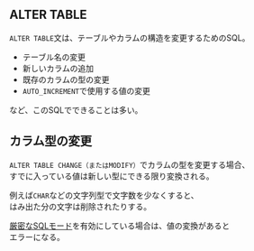 ## ALTER TABLE
`ALTER TABLE`文は、テーブルやカラムの構造を変更するためのSQL。  

* テーブル名の変更
* 新しいカラムの追加
* 既存のカラムの型の変更
* `AUTO_INCREMENT`で使用する値の変更

など、このSQLでできることは多い。

## カラム型の変更
`ALTER TABLE CHANGE（またはMODIFY）`でカラムの型を変更する場合、  
すでに入っている値は新しい型にできる限り変換される。

例えば`CHAR`などの文字列型で文字数を少なくすると、  
はみ出た分の文字は削除されたりする。

[厳密なSQLモード](/MySQL/厳密モード.md)を有効にしている場合は、値の変換があると  
エラーになる。